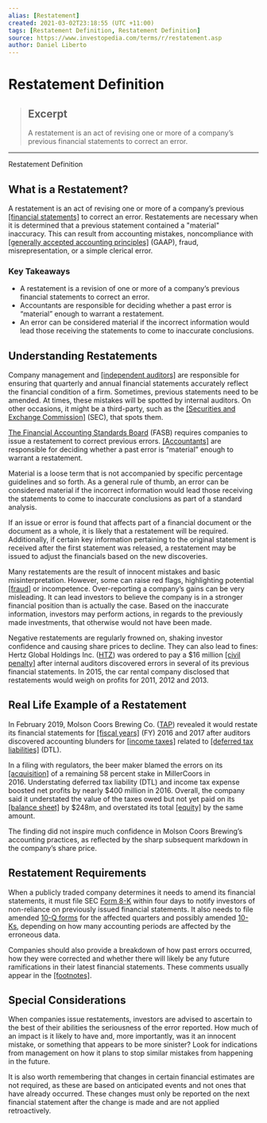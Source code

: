 ```yaml
---
alias: [Restatement]
created: 2021-03-02T23:18:55 (UTC +11:00)
tags: [Restatement Definition, Restatement Definition]
source: https://www.investopedia.com/terms/r/restatement.asp
author: Daniel Liberto
---
```


# Restatement Definition

> ## Excerpt
> A restatement is an act of revising one or more of a company’s previous financial statements to correct an error.

---

Restatement Definition
## What is a Restatement?

A restatement is an act of revising one or more of a company’s previous [[financial statements]](https://www.investopedia.com/terms/f/financial-statements.asp) to correct an error. Restatements are necessary when it is determined that a previous statement contained a "material" inaccuracy. This can result from accounting mistakes, noncompliance with [[generally accepted accounting principles]](https://www.investopedia.com/terms/g/gaap.asp) (GAAP), fraud, misrepresentation, or a simple clerical error. 

### Key Takeaways

-   A restatement is a revision of one or more of a company’s previous financial statements to correct an error.
-   Accountants are responsible for deciding whether a past error is “material” enough to warrant a restatement.
-   An error can be considered material if the incorrect information would lead those receiving the statements to come to inaccurate conclusions.

## Understanding Restatements

Company management and [[independent auditors]](https://www.investopedia.com/terms/i/independentauditor.asp) are responsible for ensuring that quarterly and annual financial statements accurately reflect the financial condition of a firm. Sometimes, previous statements need to be amended. At times, these mistakes will be spotted by internal auditors. On other occasions, it might be a third-party, such as the [[Securities and Exchange Commission]](https://www.investopedia.com/terms/s/sec.asp) (SEC), that spots them.

[The Financial Accounting Standards Board](https://www.investopedia.com/terms/f/fasb.asp) (FASB) requires companies to issue a restatement to correct previous errors. [[Accountants]](https://www.investopedia.com/terms/a/accountant-responsibility.asp) are responsible for deciding whether a past error is “material” enough to warrant a restatement.

Material is a loose term that is not accompanied by specific percentage guidelines and so forth. As a general rule of thumb, an error can be considered material if the incorrect information would lead those receiving the statements to come to inaccurate conclusions as part of a standard analysis.

If an issue or error is found that affects part of a financial document or the document as a whole, it is likely that a restatement will be required. Additionally, if certain key information pertaining to the original statement is received after the first statement was released, a restatement may be issued to adjust the financials based on the new discoveries.

Many restatements are the result of innocent mistakes and basic misinterpretation. However, some can raise red flags, highlighting potential [[fraud]](https://www.investopedia.com/terms/f/fraud.asp) or incompetence. Over-reporting a company’s gains can be very misleading. It can lead investors to believe the company is in a stronger financial position than is actually the case. Based on the inaccurate information, investors may perform actions, in regards to the previously made investments, that otherwise would not have been made.

Negative restatements are regularly frowned on, shaking investor confidence and causing share prices to decline. They can also lead to fines: Hertz Global Holdings Inc. ([HTZ](https://www.investopedia.com/markets/quote?tvwidgetsymbol=htz)) was ordered to pay a $16 million [[civil penalty]](https://www.investopedia.com/terms/c/civilmoneypenalty.asp) after internal auditors discovered errors in several of its previous financial statements. In 2015, the car rental company disclosed that restatements would weigh on profits for 2011, 2012 and 2013.

## Real Life Example of a Restatement

In February 2019, Molson Coors Brewing Co. ([TAP](https://www.investopedia.com/markets/quote?tvwidgetsymbol=tap)) revealed it would restate its financial statements for [[fiscal years]](https://www.investopedia.com/terms/f/fiscalyear.asp) (FY) 2016 and 2017 after auditors discovered accounting blunders for [[income taxes]](https://www.investopedia.com/terms/i/incometax.asp) related to [[deferred tax liabilities]](https://www.investopedia.com/terms/d/deferredtaxliability.asp) (DTL).

In a filing with regulators, the beer maker blamed the errors on its [[acquisition]](https://www.investopedia.com/terms/a/acquisition.asp) of a remaining 58 percent stake in MillerCoors in 2016. Understating deferred tax liability (DTL) and income tax expense boosted net profits by nearly $400 million in 2016. Overall, the company said it understated the value of the taxes owed but not yet paid on its [[balance sheet]](https://www.investopedia.com/terms/b/balancesheet.asp) by $248m, and overstated its total [[equity]](https://www.investopedia.com/terms/e/equity.asp) by the same amount.

The finding did not inspire much confidence in Molson Coors Brewing’s accounting practices, as reflected by the sharp subsequent markdown in the company’s share price.

## Restatement Requirements

When a publicly traded company determines it needs to amend its financial statements, it must file SEC [Form 8-K](https://www.investopedia.com/terms/1/8-k.asp) within four days to notify investors of non-reliance on previously issued financial statements. It also needs to file amended [10-Q forms](https://www.investopedia.com/terms/1/10q.asp) for the affected quarters and possibly amended [10-Ks](https://www.investopedia.com/terms/1/10-k.asp), depending on how many accounting periods are affected by the erroneous data.

Companies should also provide a breakdown of how past errors occurred, how they were corrected and whether there will likely be any future ramifications in their latest financial statements. These comments usually appear in the [[footnotes]](https://www.investopedia.com/terms/f/footnote.asp).

## Special Considerations

When companies issue restatements, investors are advised to ascertain to the best of their abilities the seriousness of the error reported. How much of an impact is it likely to have and, more importantly, was it an innocent mistake, or something that appears to be more sinister? Look for indications from management on how it plans to stop similar mistakes from happening in the future.

It is also worth remembering that changes in certain financial estimates are not required, as these are based on anticipated events and not ones that have already occurred. These changes must only be reported on the next financial statement after the change is made and are not applied retroactively.
